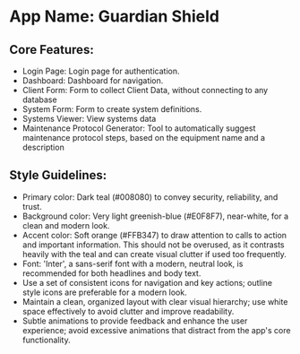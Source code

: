 # **App Name**: Guardian Shield

## Core Features:

- Login Page: Login page for authentication.
- Dashboard: Dashboard for navigation.
- Client Form: Form to collect Client Data, without connecting to any database
- System Form: Form to create system definitions.
- Systems Viewer: View systems data
- Maintenance Protocol Generator: Tool to automatically suggest maintenance protocol steps, based on the equipment name and a description

## Style Guidelines:

- Primary color: Dark teal (#008080) to convey security, reliability, and trust.
- Background color: Very light greenish-blue (#E0F8F7), near-white, for a clean and modern look.
- Accent color: Soft orange (#FFB347) to draw attention to calls to action and important information. This should not be overused, as it contrasts heavily with the teal and can create visual clutter if used too frequently.
- Font: 'Inter', a sans-serif font with a modern, neutral look, is recommended for both headlines and body text.
- Use a set of consistent icons for navigation and key actions; outline style icons are preferable for a modern look.
- Maintain a clean, organized layout with clear visual hierarchy; use white space effectively to avoid clutter and improve readability.
- Subtle animations to provide feedback and enhance the user experience; avoid excessive animations that distract from the app's core functionality.